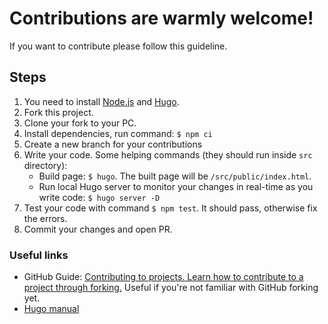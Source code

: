# Contributions are warmly welcome!
If you want to contribute please follow this guideline.

## Steps
1. You need to install [Node.js](https://nodejs.org/en/download) and [Hugo](https://gohugo.io/installation/).
2. Fork this project.
3. Clone your fork to your PC.
4. Install dependencies, run command: `$ npm ci`
5. Create a new branch for your contributions
6. Write your code. Some helping commands (they should run inside `src` directory):
   - Build page: `$ hugo`. The built page will be `/src/public/index.html`.
   - Run local Hugo server to monitor your changes in real-time as you write code: `$ hugo server -D`
7. Test your code with command `$ npm test`. It should pass, otherwise fix the errors.
8. Commit your changes and open PR. 

### Useful links
- GitHub Guide: [Contributing to projects. Learn how to contribute to a project through forking.](https://docs.github.com/en/get-started/quickstart/contributing-to-projects) Useful if you're not familiar with GitHub forking yet.
- [Hugo manual](https://gohugo.io/documentation/)
